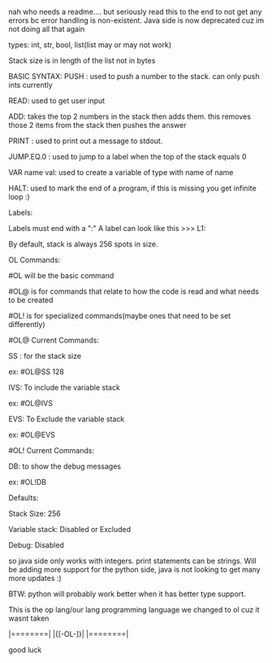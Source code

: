 nah who needs a readme....
but seriously read this to the end to not get any errors bc error handling is non-existent.
Java side is now deprecated cuz im not doing all that again

types: int, str, bool, list(list may or may not work)

Stack size is in length of the list not in bytes

BASIC SYNTAX:
PUSH <int>: used to push a number to the stack. can only push ints currently

READ: used to get user input 

ADD: takes the top 2 numbers in the stack then adds them. this removes those 2 items from the stack then pushes the answer

PRINT <String>: used to print out a message to stdout.

JUMP.EQ.0 <LABEL>: used to jump to a label when the top of the stack equals 0 

VAR <Type> name<String> val<Type>: used to create a variable of type with name of name

HALT: used to mark the end of a program, if this is missing you get infinite loop :)

Labels:

Labels must end with a ":" A label can look like this >>>  L1:

By default, stack is always 256 spots in size.

OL Commands:

#OL will be the basic command

#OL@ is for commands that relate to how the code is read and what needs to be created

#OL! is for specialized commands(maybe ones that need to be set differently)

#OL@ Current Commands:

SS <int>: for the stack size

ex: #OL@SS 128

IVS: To include the variable stack

ex: #OL@IVS

EVS: To Exclude the variable stack

ex: #OL@EVS

#OL! Current Commands:

DB: to show the debug messages

ex: #OL!DB

Defaults:

Stack Size: 256

Variable stack: Disabled or Excluded

Debug: Disabled

so java side only works with integers. print statements can be strings. 
Will be adding more support for the python side, java is not looking to get many more updates :)

BTW: python will probably work better when it has better type support.

This is the op lang/our lang programming language
we changed to ol cuz it wasnt taken

|========|
|{[-OL-]}|
|========|

good luck
